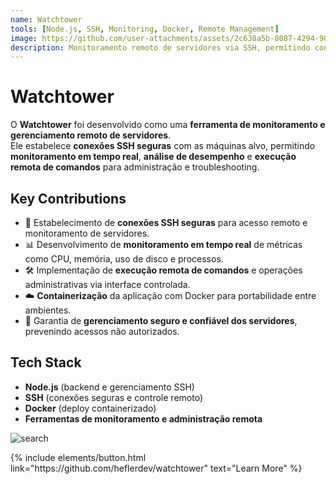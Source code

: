 ```yaml
---
name: Watchtower
tools: [Node.js, SSH, Monitoring, Docker, Remote Management]
image: https://github.com/user-attachments/assets/2c638a5b-8087-4294-90db-5c0627ed7bb6
description: Monitoramento remoto de servidores via SSH, permitindo controle, análise de performance e administração de máquinas hosteadas de forma segura e eficiente.
---
```


# Watchtower

O **Watchtower** foi desenvolvido como uma **ferramenta de monitoramento e gerenciamento remoto de servidores**.  
Ele estabelece **conexões SSH seguras** com as máquinas alvo, permitindo **monitoramento em tempo real**, **análise de desempenho** e **execução remota de comandos** para administração e troubleshooting.

## Key Contributions

- 🔗 Estabelecimento de **conexões SSH seguras** para acesso remoto e monitoramento de servidores.
- 📊 Desenvolvimento de **monitoramento em tempo real** de métricas como CPU, memória, uso de disco e processos.
- 🛠️ Implementação de **execução remota de comandos** e operações administrativas via interface controlada.
- ☁️ **Containerização** da aplicação com Docker para portabilidade entre ambientes.
- 🔐 Garantia de **gerenciamento seguro e confiável dos servidores**, prevenindo acessos não autorizados.

## Tech Stack

- **Node.js** (backend e gerenciamento SSH)
- **SSH** (conexões seguras e controle remoto)
- **Docker** (deploy containerizado)
- **Ferramentas de monitoramento e administração remota**

![search](https://github.com/user-attachments/assets/2c638a5b-8087-4294-90db-5c0627ed7bb6)

<p class="text-center">
{% include elements/button.html link="https://github.com/heflerdev/watchtower" text="Learn More" %}
</p>
